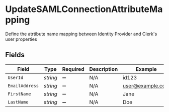 # UpdateSAMLConnectionAttributeMapping

Define the atrtibute name mapping between Identity Provider and Clerk's user properties


## Fields

| Field              | Type               | Required           | Description        | Example            |
| ------------------ | ------------------ | ------------------ | ------------------ | ------------------ |
| `UserId`           | *string*           | :heavy_minus_sign: | N/A                | id123              |
| `EmailAddress`     | *string*           | :heavy_minus_sign: | N/A                | user@example.com   |
| `FirstName`        | *string*           | :heavy_minus_sign: | N/A                | Jane               |
| `LastName`         | *string*           | :heavy_minus_sign: | N/A                | Doe                |